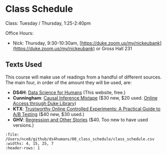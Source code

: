 # Class Schedule

Class: Tuesday / Thursday, 1:25-2:40pm

Office Hours: 

- Nick: Thursday, 9:30-10:30am, [https://duke.zoom.us/my/nickeubank](https://duke.zoom.us/my/nickeubank) or Gross Hall 231

## Texts Used

This course will make use of readings from a handful of different sources. The main four, in order of the amount they will be used, are:

- **DS4H**: [Data Science for Humans](https://ds4humans.com) (This website, free.)
- **Cunningham**: [Causal Inference Mixtape](https://www.amazon.com/Causal-Inference-Mixtape-Scott-Cunningham/dp/0300251688) ($30 new, $20 used. [Online Access through Duke Library](https://ebookcentral.proquest.com/lib/duke/detail.action?docID=6425560))
- **KTX**: [Trustworthy Online Controlled Experiments: A Practical Guide to A/B Testing](https://www.amazon.com/gp/product/1108724264/) ($40 new, $30 used.)
- **GHV**: [Regression and Other Stories](https://www.amazon.com/Regression-Stories-Analytical-Methods-Research/dp/1107676517) ($40. Too new to have used versions.)


```{csv-table} Class Schedule
:file: /Users/nce8/github/ds4humans/00_class_schedule/class_schedule.csv
:widths: 4, 15, 25, 7
:header-rows: 1
```


